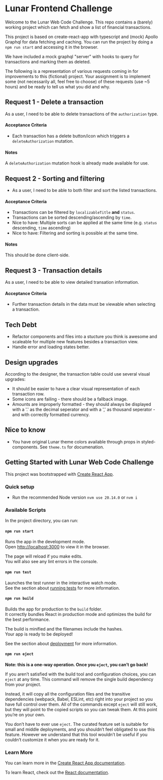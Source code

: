 # Lunar Frontend Challenge

Welcome to the Lunar Web Code Challenge. This repo contains a (barely) working project which can fetch and show a list of financial transactions.

This project is based on create-react-app with typescript and (mock) Apollo Graphql for data fetching and caching. You can run the project by doing a `npm run start` and accessing it in the browser.

We have included a mock graphql "server" with hooks to query for transactions and marking them as deleted.

The following is a representation of various requests coming in for improvements to this (fictional) project. Your assignment is to implement some (not necessarily all, feel free to choose) of these requests (use ~5 hours) and be ready to tell us what you did and why.

## Request 1 - Delete a transaction

As a user, I need to be able to delete transactions of the `authorization` type.

#### Acceptance Criteria

- Each transaction has a delete button/icon which triggers a `deleteAuthorization` mutation.

#### Notes

A `deleteAuthorization` mutation hook is already made available for use.

## Request 2 - Sorting and filtering

- As a user, I need to be able to both filter and sort the listed transactions.

#### Acceptance Criteria

- Transactions can be filtered by `localizableTitle` **and** `status`.
- Transactions can be sorted descending/ascending by `time`.
- Nice to have: Multiple sorts can be applied at the same time (e.g. `status` descending, `time` ascending)
- Nice to have: Filtering and sorting is possible at the same time.

#### Notes

This should be done client-side.

## Request 3 - Transaction details

As a user, I need to be able to view detailed transation information.

#### Acceptance Criteria

- Further transaction details in the data must be viewable when selecting a transaction.

## Tech Debt

- Refactor components and files into a stucture you think is awesome and scaleable for multiple new features besides a transaction view.
- Handle error and loading states better.

## Design upgrades

According to the designer, the transaction table could use several visual upgrades:

- It should be easier to have a clear visual representation of each transaction row.
- Some icons are failing - there should be a fallback image.
- Amounts are improperly formatted - they should always be displayed with a '.' as the decimal seperator and with a ',' as thousand seperator - and with correctly formatted currency.

## Nice to know

- You have original Lunar theme colors available through props in styled-components. See `theme.ts` for documenation.

## Getting Started with Lunar Web Code Challenge

This project was bootstrapped with [Create React App](https://github.com/facebook/create-react-app).

### Quick setup

- Run the recommended Node version `nvm use 20.14.0` or `nvm i`

### Available Scripts

In the project directory, you can run:

#### `npm run start`

Runs the app in the development mode.\
Open [http://localhost:3000](http://localhost:3000) to view it in the browser.

The page will reload if you make edits.\
You will also see any lint errors in the console.

#### `npm run test`

Launches the test runner in the interactive watch mode.\
See the section about [running tests](https://facebook.github.io/create-react-app/docs/running-tests) for more information.

#### `npm run build`

Builds the app for production to the `build` folder.\
It correctly bundles React in production mode and optimizes the build for the best performance.

The build is minified and the filenames include the hashes.\
Your app is ready to be deployed!

See the section about [deployment](https://facebook.github.io/create-react-app/docs/deployment) for more information.

#### `npm run eject`

**Note: this is a one-way operation. Once you `eject`, you can’t go back!**

If you aren’t satisfied with the build tool and configuration choices, you can `eject` at any time. This command will remove the single build dependency from your project.

Instead, it will copy all the configuration files and the transitive dependencies (webpack, Babel, ESLint, etc) right into your project so you have full control over them. All of the commands except `eject` will still work, but they will point to the copied scripts so you can tweak them. At this point you’re on your own.

You don’t have to ever use `eject`. The curated feature set is suitable for small and middle deployments, and you shouldn’t feel obligated to use this feature. However we understand that this tool wouldn’t be useful if you couldn’t customize it when you are ready for it.

### Learn More

You can learn more in the [Create React App documentation](https://facebook.github.io/create-react-app/docs/getting-started).

To learn React, check out the [React documentation](https://reactjs.org/).
